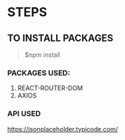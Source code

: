# STEPS 


## TO INSTALL PACKAGES 

> $npm install 

### PACKAGES USED: 
1. REACT-ROUTER-DOM
2. AXIOS

### API USED

https://jsonplaceholder.typicode.com/


